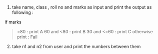 1) take name, class , roll no and marks as input and print the output as following :

if marks
>=80 : print A
>60 and <80 : print B
>30 and <=60 : print C
otherwise print : Fail

2) take n1 and n2 from user and print the numbers between them
